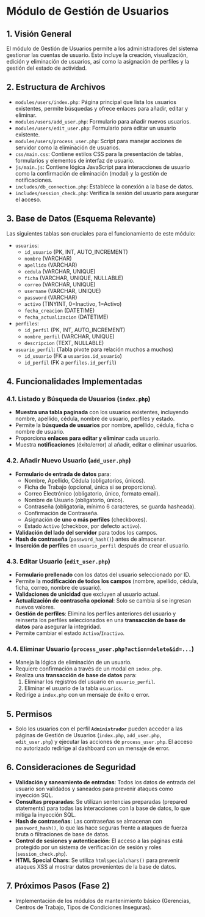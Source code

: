 # Módulo de Gestión de Usuarios

## 1. Visión General

El módulo de Gestión de Usuarios permite a los administradores del sistema gestionar las cuentas de usuario. Esto incluye la creación, visualización, edición y eliminación de usuarios, así como la asignación de perfiles y la gestión del estado de actividad.

## 2. Estructura de Archivos

- `modules/users/index.php`: Página principal que lista los usuarios existentes, permite búsquedas y ofrece enlaces para añadir, editar y eliminar.
- `modules/users/add_user.php`: Formulario para añadir nuevos usuarios.
- `modules/users/edit_user.php`: Formulario para editar un usuario existente.
- `modules/users/process_user.php`: Script para manejar acciones de servidor como la eliminación de usuarios.
- `css/main.css`: Contiene estilos CSS para la presentación de tablas, formularios y elementos de interfaz de usuario.
- `js/main.js`: Contiene lógica JavaScript para interacciones de usuario como la confirmación de eliminación (modal) y la gestión de notificaciones.
- `includes/db_connection.php`: Establece la conexión a la base de datos.
- `includes/session_check.php`: Verifica la sesión del usuario para asegurar el acceso.

## 3. Base de Datos (Esquema Relevante)

Las siguientes tablas son cruciales para el funcionamiento de este módulo:

-   `usuarios`:
    -   `id_usuario` (PK, INT, AUTO_INCREMENT)
    -   `nombre` (VARCHAR)
    -   `apellido` (VARCHAR)
    -   `cedula` (VARCHAR, UNIQUE)
    -   `ficha` (VARCHAR, UNIQUE, NULLABLE)
    -   `correo` (VARCHAR, UNIQUE)
    -   `username` (VARCHAR, UNIQUE)
    -   `password` (VARCHAR)
    -   `activo` (TINYINT, 0=Inactivo, 1=Activo)
    -   `fecha_creacion` (DATETIME)
    -   `fecha_actualizacion` (DATETIME)
-   `perfiles`:
    -   `id_perfil` (PK, INT, AUTO_INCREMENT)
    -   `nombre_perfil` (VARCHAR, UNIQUE)
    -   `descripcion` (TEXT, NULLABLE)
-   `usuario_perfil`: (Tabla pivote para relación muchos a muchos)
    -   `id_usuario` (FK a `usuarios.id_usuario`)
    -   `id_perfil` (FK a `perfiles.id_perfil`)

## 4. Funcionalidades Implementadas

### 4.1. Listado y Búsqueda de Usuarios (`index.php`)

-   **Muestra una tabla paginada** con los usuarios existentes, incluyendo nombre, apellido, cédula, nombre de usuario, perfiles y estado.
-   Permite la **búsqueda de usuarios** por nombre, apellido, cédula, ficha o nombre de usuario.
-   Proporciona **enlaces para editar y eliminar** cada usuario.
-   Muestra **notificaciones** (éxito/error) al añadir, editar o eliminar usuarios.

### 4.2. Añadir Nuevo Usuario (`add_user.php`)

-   **Formulario de entrada de datos** para:
    -   Nombre, Apellido, Cédula (obligatorios, únicos).
    -   Ficha de Trabajo (opcional, única si se proporciona).
    -   Correo Electrónico (obligatorio, único, formato email).
    -   Nombre de Usuario (obligatorio, único).
    -   Contraseña (obligatoria, mínimo 6 caracteres, se guarda hasheada).
    -   Confirmación de Contraseña.
    -   Asignación de **uno o más perfiles** (checkboxes).
    -   Estado `Activo` (checkbox, por defecto `activo`).
-   **Validación del lado del servidor** para todos los campos.
-   **Hash de contraseña** (`password_hash()`) antes de almacenar.
-   **Inserción de perfiles** en `usuario_perfil` después de crear el usuario.

### 4.3. Editar Usuario (`edit_user.php`)

-   **Formulario prellenado** con los datos del usuario seleccionado por ID.
-   Permite la **modificación de todos los campos** (nombre, apellido, cédula, ficha, correo, nombre de usuario).
-   **Validaciones de unicidad** que excluyen al usuario actual.
-   **Actualización de contraseña opcional**: Solo se cambia si se ingresan nuevos valores.
-   **Gestión de perfiles**: Elimina los perfiles anteriores del usuario y reinserta los perfiles seleccionados en una **transacción de base de datos** para asegurar la integridad.
-   Permite cambiar el estado `Activo`/`Inactivo`.

### 4.4. Eliminar Usuario (`process_user.php?action=delete&id=...`)

-   Maneja la lógica de eliminación de un usuario.
-   Requiere confirmación a través de un modal en `index.php`.
-   Realiza una **transacción de base de datos** para:
    1.  Eliminar los registros del usuario en `usuario_perfil`.
    2.  Eliminar el usuario de la tabla `usuarios`.
-   Redirige a `index.php` con un mensaje de éxito o error.

## 5. Permisos

-   Solo los usuarios con el perfil **`Administrador`** pueden acceder a las páginas de Gestión de Usuarios (`index.php`, `add_user.php`, `edit_user.php`) y ejecutar las acciones de `process_user.php`. El acceso no autorizado redirige al dashboard con un mensaje de error.

## 6. Consideraciones de Seguridad

-   **Validación y saneamiento de entradas**: Todos los datos de entrada del usuario son validados y saneados para prevenir ataques como inyección SQL.
-   **Consultas preparadas**: Se utilizan sentencias preparadas (prepared statements) para todas las interacciones con la base de datos, lo que mitiga la inyección SQL.
-   **Hash de contraseñas**: Las contraseñas se almacenan con `password_hash()`, lo que las hace seguras frente a ataques de fuerza bruta o filtraciones de base de datos.
-   **Control de sesiones y autenticación**: El acceso a las páginas está protegido por un sistema de verificación de sesión y roles (`session_check.php`).
-   **HTML Special Chars**: Se utiliza `htmlspecialchars()` para prevenir ataques XSS al mostrar datos provenientes de la base de datos.

## 7. Próximos Pasos (Fase 2)

- Implementación de los módulos de mantenimiento básico (Gerencias, Centros de Trabajo, Tipos de Condiciones Inseguras).